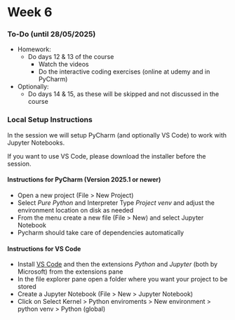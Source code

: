 # Week 6

### To-Do (until 28/05/2025)

* Homework:
  * Do days 12 & 13 of the course
    * Watch the videos
    * Do the interactive coding exercises (online at udemy and in PyCharm)
* Optionally:
  * Do days 14 & 15, as these will be skipped and not discussed in the course

### Local Setup Instructions

In the session we will setup PyCharm (and optionally VS Code) to work with Jupyter Notebooks.

If you want to use VS Code, please download the installer before the session.

#### Instructions for PyCharm (Version 2025.1 or newer)

* Open a new project (File > New Project)
* Select _Pure Python_ and Interpreter Type _Project venv_ and adjust the environment location on disk as needed
* From the menu create a new file (File > New) and select Jupyter Notebook
* Pycharm should take care of dependencies automatically

#### Instructions for VS Code

* Install [VS Code](https://code.visualstudio.com/Download) and then the extensions _Python_ and _Jupyter_ (both by Microsoft) from the extensions pane
* In the file explorer pane open a folder where you want your project to be stored
* Create a Jupyter Notebook (File > New > Jupyter Notebook)
* Click on Select Kernel > Python enviroments > New environment > python venv > Python (global)
